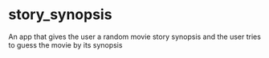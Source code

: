 # story_synopsis
An app that gives the user a random movie story synopsis and the user tries to guess the movie by its synopsis
